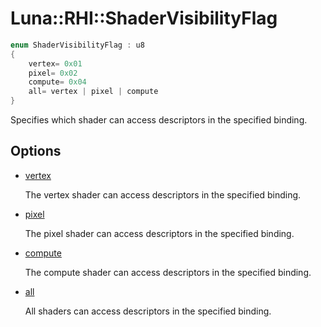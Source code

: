 # Luna::RHI::ShaderVisibilityFlag

```c++
enum ShaderVisibilityFlag : u8
{
    vertex= 0x01
    pixel= 0x02
    compute= 0x04
    all= vertex | pixel | compute
}
```

Specifies which shader can access descriptors in the specified binding. 

## Options
* [vertex](group___r_h_i_1gga4dfc1279e665f25cb66d7bcfacfb796fa2b5bc093b09bd81f51de433bde9d202a.md)

    The vertex shader can access descriptors in the specified binding. 

* [pixel](group___r_h_i_1gga4dfc1279e665f25cb66d7bcfacfb796faab4086ecd47c568d5ba5739d4078988f.md)

    The pixel shader can access descriptors in the specified binding. 

* [compute](group___r_h_i_1gga4dfc1279e665f25cb66d7bcfacfb796fa77e73f3a185e16d1f08ca5e057710b9d.md)

    The compute shader can access descriptors in the specified binding. 

* [all](group___r_h_i_1gga4dfc1279e665f25cb66d7bcfacfb796faa181a603769c1f98ad927e7367c7aa51.md)

    All shaders can access descriptors in the specified binding. 

